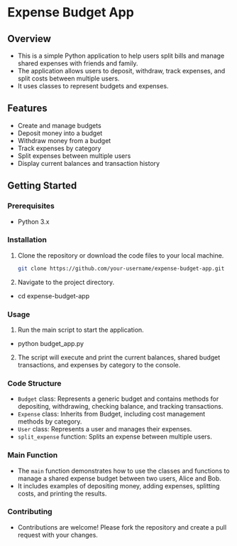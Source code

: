 # Expense Budget App
## Overview
- This is a simple Python application to help users split bills and manage shared expenses with friends and family. 
- The application allows users to deposit, withdraw, track expenses, and split costs between multiple users.
- It uses classes to represent budgets and expenses.

## Features
- Create and manage budgets
- Deposit money into a budget
- Withdraw money from a budget
- Track expenses by category
- Split expenses between multiple users
- Display current balances and transaction history

## Getting Started
### Prerequisites
- Python 3.x
### Installation
1. Clone the repository or download the code files to your local machine.
   ```sh
   git clone https://github.com/your-username/expense-budget-app.git
   ```
2. Navigate to the project directory.
  -  cd expense-budget-app
### Usage
1. Run the main script to start the application.
  -  python budget_app.py
2. The script will execute and print the current balances, shared budget transactions, and expenses by category to the console.

### Code Structure
- `Budget` class: Represents a generic budget and contains methods for depositing, withdrawing, checking balance, and tracking transactions.
- `Expense` class: Inherits from Budget, including cost management methods by category.
- `User` class: Represents a user and manages their expenses.
- `split_expense` function: Splits an expense between multiple users.

### Main Function
- The `main` function demonstrates how to use the classes and functions to manage a shared expense budget between two users, Alice and Bob. 
- It includes examples of depositing money, adding expenses, splitting costs, and printing the results.

### Contributing
- Contributions are welcome! Please fork the repository and create a pull request with your changes.

